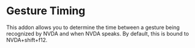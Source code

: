# Gesture Timing
This addon allows you to determine the time between a gesture being recognized by NVDA and when NVDA speaks.
By default, this is bound to NVDA+shift+f12.
